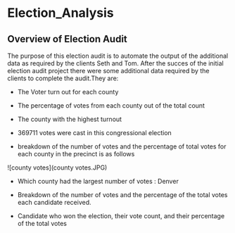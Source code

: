 # Election_Analysis
## Overview of Election Audit
The purpose of this election audit is to automate the output of the additional data as required by the clients Seth and Tom. After the succes of the initial election audit project there were some additional data required by the clients to complete the audit.They are:
* The Voter turn out for each county
* The percentage of votes from each county out of the total count
* The county with the highest turnout


* 369711 votes were cast in this congressional election
* breakdown of the number of votes and the percentage of total votes for each county in the precinct is as follows

![county votes](county votes.JPG)

* Which county had the largest number of votes : Denver



* Breakdown of the number of votes and the percentage of the total votes each candidate received.



* Candidate who won the election, their vote count, and their percentage of the total votes
